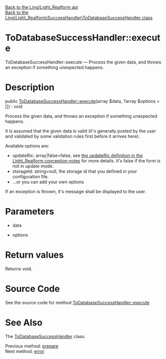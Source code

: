 [Back to the Ling/Light_Realform api](https://github.com/lingtalfi/Light_Realform/blob/master/doc/api/Ling/Light_Realform.md)<br>
[Back to the Ling\Light_Realform\SuccessHandler\ToDatabaseSuccessHandler class](https://github.com/lingtalfi/Light_Realform/blob/master/doc/api/Ling/Light_Realform/SuccessHandler/ToDatabaseSuccessHandler.md)


ToDatabaseSuccessHandler::execute
================



ToDatabaseSuccessHandler::execute — Process the given data, and throws an exception if something unexpected happens.




Description
================


public [ToDatabaseSuccessHandler::execute](https://github.com/lingtalfi/Light_Realform/blob/master/doc/api/Ling/Light_Realform/SuccessHandler/ToDatabaseSuccessHandler/execute.md)(array $data, ?array $options = []) : void




Process the given data, and throws an exception if something unexpected happens.

It is assumed that the given data is valid (it's generally posted by the user
and validated by some validation rules first before it arrives here).

Available options are:
- updateRic: array|false=false, see [the updateRic definition in the Light_Realform conception notes](https://github.com/lingtalfi/Light_Realform/blob/master/doc/pages/2020/conception-notes.md#the-updateric-concept) for more details.
     It's false if the form is not in update mode.
- storageId: string=null, the storage id that you defined in your configuration file.
- ...or you can add your own options




If an exception is thrown, it's message shall be displayed to the user.




Parameters
================


- data

    

- options

    


Return values
================

Returns void.








Source Code
===========
See the source code for method [ToDatabaseSuccessHandler::execute](https://github.com/lingtalfi/Light_Realform/blob/master/SuccessHandler/ToDatabaseSuccessHandler.php#L92-L124)


See Also
================

The [ToDatabaseSuccessHandler](https://github.com/lingtalfi/Light_Realform/blob/master/doc/api/Ling/Light_Realform/SuccessHandler/ToDatabaseSuccessHandler.md) class.

Previous method: [prepare](https://github.com/lingtalfi/Light_Realform/blob/master/doc/api/Ling/Light_Realform/SuccessHandler/ToDatabaseSuccessHandler/prepare.md)<br>Next method: [error](https://github.com/lingtalfi/Light_Realform/blob/master/doc/api/Ling/Light_Realform/SuccessHandler/ToDatabaseSuccessHandler/error.md)<br>

